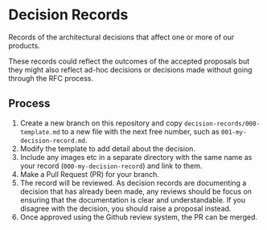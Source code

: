 # Decision Records

Records of the architectural decisions that affect one or more of our products.

These records could reflect the outcomes of the accepted proposals but they
might also reflect ad-hoc decisions or decisions made without going through the
RFC process.

## Process

1. Create a new branch on this repository and copy
   `decision-records/000-template.md` to a new file with the next free number,
   such as `001-my-decision-record.md`.
2. Modify the template to add detail about the decision.
3. Include any images etc in a separate directory with the same name as your
   record (`000-my-decision-record`) and link to them.
4. Make a Pull Request (PR) for your branch.
5. The record will be reviewed. As decision records are documenting a decision
   that has already been made, any reviews should be focus on ensuring that the
   documentation is clear and understandable. If you disagree with the decision,
   you should raise a proposal instead.
6. Once approved using the Github review system, the PR can be merged.
